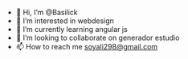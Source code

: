 - 👋 Hi, I’m @Basilick
- 👀 I’m interested in webdesign
- 🌱 I’m currently learning angular js
- 💞️ I’m looking to collaborate on generador estudio
- 📫 How to reach me soyali298@gmail.com

<!---
Basilick/Basilick is a ✨ special ✨ repository because its `README.md` (this file) appears on your GitHub profile.
You can click the Preview link to take a look at your changes.
--->
